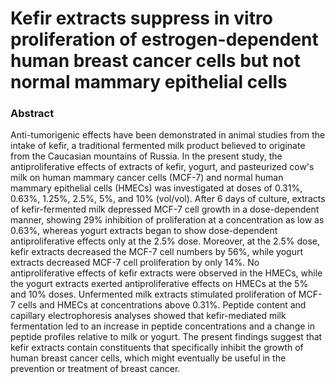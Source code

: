 # Kefir extracts suppress in vitro proliferation of estrogen-dependent human breast cancer cells but not normal mammary epithelial cells

### Abstract

Anti-tumorigenic effects have been demonstrated in animal studies from the intake of kefir, a traditional fermented milk product believed to originate from the Caucasian mountains of Russia. In the present study, the antiproliferative effects of extracts of kefir, yogurt, and pasteurized cow's milk on human mammary cancer cells (MCF-7) and normal human mammary epithelial cells (HMECs) was investigated at doses of 0.31%, 0.63%, 1.25%, 2.5%, 5%, and 10% (vol/vol). After 6 days of culture, extracts of kefir-fermented milk depressed MCF-7 cell growth in a dose-dependent manner, showing 29% inhibition of proliferation at a concentration as low as 0.63%, whereas yogurt extracts began to show dose-dependent antiproliferative effects only at the 2.5% dose. Moreover, at the 2.5% dose, kefir extracts decreased the MCF-7 cell numbers by 56%, while yogurt extracts decreased MCF-7 cell proliferation by only 14%. No antiproliferative effects of kefir extracts were observed in the HMECs, while the yogurt extracts exerted antiproliferative effects on HMECs at the 5% and 10% doses. Unfermented milk extracts stimulated proliferation of MCF-7 cells and HMECs at concentrations above 0.31%. Peptide content and capillary electrophoresis analyses showed that kefir-mediated milk fermentation led to an increase in peptide concentrations and a change in peptide profiles relative to milk or yogurt. The present findings suggest that kefir extracts contain constituents that specifically inhibit the growth of human breast cancer cells, which might eventually be useful in the prevention or treatment of breast cancer.